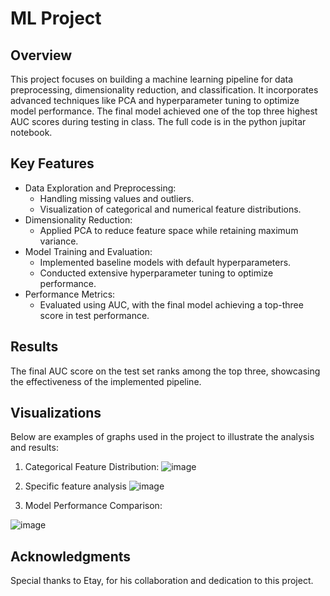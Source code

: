 # ML Project 

## Overview

This project focuses on building a machine learning pipeline for data preprocessing, dimensionality reduction, and classification. It incorporates advanced techniques like PCA and hyperparameter tuning to optimize model performance. The final model achieved one of the top three highest AUC scores during testing in class. The full code is in the python jupitar notebook.

## Key Features

- Data Exploration and Preprocessing:
  - Handling missing values and outliers.
  - Visualization of categorical and numerical feature distributions.
- Dimensionality Reduction:
  - Applied PCA to reduce feature space while retaining maximum variance.
- Model Training and Evaluation:
  - Implemented baseline models with default hyperparameters.
  - Conducted extensive hyperparameter tuning to optimize performance.
- Performance Metrics:
  - Evaluated using AUC, with the final model achieving a top-three score in test performance.

## Results

The final AUC score on the test set ranks among the top three, showcasing the effectiveness of the implemented pipeline.

## Visualizations

Below are examples of graphs used in the project to illustrate the analysis and results:

1. Categorical Feature Distribution:
![image](https://github.com/user-attachments/assets/0c209b56-11a3-462f-a466-a70cac10386a)

2. Specific feature analysis
![image](https://github.com/user-attachments/assets/24334670-a5a2-488a-b0d3-8bb3e8a86b26)

2. Model Performance Comparison:

![image](https://github.com/user-attachments/assets/9cc387fb-147c-4784-a0f2-bd2b70b6992d)



## Acknowledgments

Special thanks to Etay, for his collaboration and dedication to this project.
